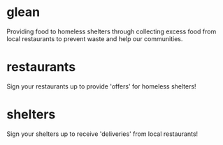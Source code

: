 # glean
Providing food to homeless shelters through collecting excess food from local restaurants to prevent waste and help our communities.

# restaurants
Sign your restaurants up to provide 'offers' for homeless shelters!

# shelters
Sign your shelters up to receive 'deliveries' from local restaurants!